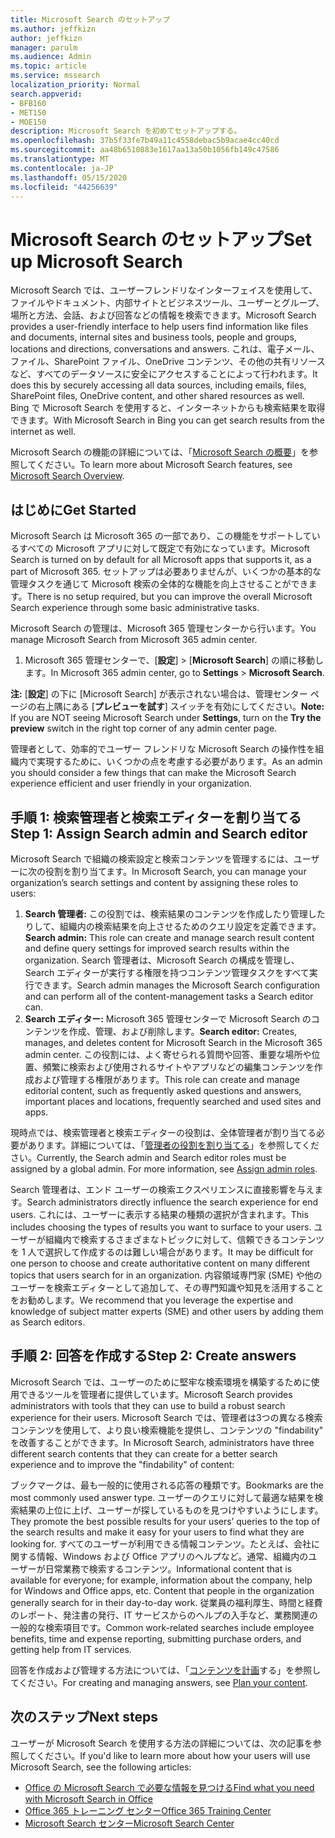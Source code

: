 ```yaml
---
title: Microsoft Search のセットアップ
ms.author: jeffkizn
author: jeffkizn
manager: parulm
ms.audience: Admin
ms.topic: article
ms.service: mssearch
localization_priority: Normal
search.appverid:
- BFB160
- MET150
- MOE150
description: Microsoft Search を初めてセットアップする。
ms.openlocfilehash: 37b5f33fe7b49a11c4558debac5b9acae4cc40cd
ms.sourcegitcommit: aa48b6510883e1617aa13a50b1056fb149c47586
ms.translationtype: MT
ms.contentlocale: ja-JP
ms.lasthandoff: 05/15/2020
ms.locfileid: "44256639"
---
```

# <a name="set-up-microsoft-search"></a><span data-ttu-id="1e3a8-103">Microsoft Search のセットアップ</span><span class="sxs-lookup"><span data-stu-id="1e3a8-103">Set up Microsoft Search</span></span>

<span data-ttu-id="1e3a8-104">Microsoft Search では、ユーザーフレンドリなインターフェイスを使用して、ファイルやドキュメント、内部サイトとビジネスツール、ユーザーとグループ、場所と方法、会話、および回答などの情報を検索できます。</span><span class="sxs-lookup"><span data-stu-id="1e3a8-104">Microsoft Search provides a user-friendly interface to help users find information like files and documents, internal sites and business tools, people and groups, locations and directions, conversations and answers.</span></span> <span data-ttu-id="1e3a8-105">これは、電子メール、ファイル、SharePoint ファイル、OneDrive コンテンツ、その他の共有リソースなど、すべてのデータソースに安全にアクセスすることによって行われます。</span><span class="sxs-lookup"><span data-stu-id="1e3a8-105">It does this by securely accessing all data sources, including emails, files, SharePoint files, OneDrive content, and other shared resources as well.</span></span> <span data-ttu-id="1e3a8-106">Bing で Microsoft Search を使用すると、インターネットからも検索結果を取得できます。</span><span class="sxs-lookup"><span data-stu-id="1e3a8-106">With Microsoft Search in Bing you can get search results from the internet as well.</span></span>

<span data-ttu-id="1e3a8-107">Microsoft Search の機能の詳細については、「[Microsoft Search の概要](overview-microsoft-search.md)」を参照してください。</span><span class="sxs-lookup"><span data-stu-id="1e3a8-107">To learn more about Microsoft Search features, see [Microsoft Search Overview](overview-microsoft-search.md).</span></span>

## <a name="get-started"></a><span data-ttu-id="1e3a8-108">はじめに</span><span class="sxs-lookup"><span data-stu-id="1e3a8-108">Get Started</span></span>

<span data-ttu-id="1e3a8-109">Microsoft Search は Microsoft 365 の一部であり、この機能をサポートしているすべての Microsoft アプリに対して既定で有効になっています。</span><span class="sxs-lookup"><span data-stu-id="1e3a8-109">Microsoft Search is turned on by default for all Microsoft apps that supports it, as a part of Microsoft 365.</span></span> <span data-ttu-id="1e3a8-110">セットアップは必要ありませんが、いくつかの基本的な管理タスクを通じて Microsoft 検索の全体的な機能を向上させることができます。</span><span class="sxs-lookup"><span data-stu-id="1e3a8-110">There is no setup required, but you can improve the overall Microsoft Search experience through some basic administrative tasks.</span></span>

<span data-ttu-id="1e3a8-111">Microsoft Search の管理は、Microsoft 365 管理センターから行います。</span><span class="sxs-lookup"><span data-stu-id="1e3a8-111">You manage Microsoft Search from Microsoft 365 admin center.</span></span>

1. <span data-ttu-id="1e3a8-112">Microsoft 365 管理センターで、[**設定**]  >  [**Microsoft Search**] の順に移動します。</span><span class="sxs-lookup"><span data-stu-id="1e3a8-112">In Microsoft 365 admin center, go to **Settings** > **Microsoft Search**.</span></span>

<span data-ttu-id="1e3a8-113">**注:** [**設定**] の下に [Microsoft Search] が表示されない場合は、管理センター ページの右上隅にある [**プレビューを試す**] スイッチを有効にしてください。</span><span class="sxs-lookup"><span data-stu-id="1e3a8-113">**Note:** If you are NOT seeing Microsoft Search under **Settings**, turn on the **Try the preview** switch in the right top corner of any admin center page.</span></span>

<span data-ttu-id="1e3a8-114">管理者として、効率的でユーザー フレンドリな Microsoft Search の操作性を組織内で実現するために、いくつかの点を考慮する必要があります。</span><span class="sxs-lookup"><span data-stu-id="1e3a8-114">As an admin you should consider a few things that can make the Microsoft Search experience efficient and user friendly in your organization.</span></span>

## <a name="step-1-assign-search-admin-and-search-editor"></a><span data-ttu-id="1e3a8-115">手順 1: 検索管理者と検索エディターを割り当てる</span><span class="sxs-lookup"><span data-stu-id="1e3a8-115">Step 1: Assign Search admin and Search editor</span></span>

<span data-ttu-id="1e3a8-116">Microsoft Search で組織の検索設定と検索コンテンツを管理するには、ユーザーに次の役割を割り当てます。</span><span class="sxs-lookup"><span data-stu-id="1e3a8-116">In Microsoft Search, you can manage your organization’s search settings and content by assigning these roles to users:</span></span>

1. <span data-ttu-id="1e3a8-117">**Search 管理者:** この役割では、検索結果のコンテンツを作成したり管理したりして、組織内の検索結果を向上させるためのクエリ設定を定義できます。</span><span class="sxs-lookup"><span data-stu-id="1e3a8-117">**Search admin:** This role can create and manage search result content and define query settings for improved search results within the organization.</span></span> <span data-ttu-id="1e3a8-118">Search 管理者は、Microsoft Search の構成を管理し、Search エディターが実行する権限を持つコンテンツ管理タスクをすべて実行できます。</span><span class="sxs-lookup"><span data-stu-id="1e3a8-118">Search admin manages the Microsoft Search configuration and can perform all of the content-management tasks a Search editor can.</span></span>
2. <span data-ttu-id="1e3a8-119">**Search エディター:** Microsoft 365 管理センターで Microsoft Search のコンテンツを作成、管理、および削除します。</span><span class="sxs-lookup"><span data-stu-id="1e3a8-119">**Search editor:** Creates, manages, and deletes content for Microsoft Search in the Microsoft 365 admin center.</span></span> <span data-ttu-id="1e3a8-120">この役割には、よく寄せられる質問や回答、重要な場所や位置、頻繁に検索および使用されるサイトやアプリなどの編集コンテンツを作成および管理する権限があります。</span><span class="sxs-lookup"><span data-stu-id="1e3a8-120">This role can create and manage editorial content, such as frequently asked questions and answers, important places and locations, frequently searched and used sites and apps.</span></span>

<span data-ttu-id="1e3a8-121">現時点では、検索管理者と検索エディターの役割は、全体管理者が割り当てる必要があります。詳細については、「[管理者の役割を割り当てる](https://docs.microsoft.com/office365/admin/add-users/assign-admin-roles?view=o365-worldwide)」を参照してください。</span><span class="sxs-lookup"><span data-stu-id="1e3a8-121">Currently, the Search admin and Search editor roles must be assigned by a global admin. For more information, see [Assign admin roles](https://docs.microsoft.com/office365/admin/add-users/assign-admin-roles?view=o365-worldwide).</span></span>

<span data-ttu-id="1e3a8-122">Search 管理者は、エンド ユーザーの検索エクスペリエンスに直接影響を与えます。</span><span class="sxs-lookup"><span data-stu-id="1e3a8-122">Search administrators directly influence the search experience for end users.</span></span> <span data-ttu-id="1e3a8-123">これには、ユーザーに表示する結果の種類の選択が含まれます。</span><span class="sxs-lookup"><span data-stu-id="1e3a8-123">This includes choosing the types of results you want to surface to your users.</span></span> <span data-ttu-id="1e3a8-124">ユーザーが組織内で検索するさまざまなトピックに対して、信頼できるコンテンツを 1 人で選択して作成するのは難しい場合があります。</span><span class="sxs-lookup"><span data-stu-id="1e3a8-124">It may be difficult for one person to choose and create authoritative content on many different topics that users search for in an organization.</span></span> <span data-ttu-id="1e3a8-125">内容領域専門家 (SME) や他のユーザーを検索エディターとして追加して、その専門知識や知見を活用することをお勧めします。</span><span class="sxs-lookup"><span data-stu-id="1e3a8-125">We recommend that you leverage the expertise and knowledge of subject matter experts (SME) and other users by adding them as Search editors.</span></span>

## <a name="step-2-create-answers"></a><span data-ttu-id="1e3a8-126">手順 2: 回答を作成する</span><span class="sxs-lookup"><span data-stu-id="1e3a8-126">Step 2: Create answers</span></span>

<span data-ttu-id="1e3a8-127">Microsoft Search では、ユーザーのために堅牢な検索環境を構築するために使用できるツールを管理者に提供しています。</span><span class="sxs-lookup"><span data-stu-id="1e3a8-127">Microsoft Search provides administrators with tools that they can use to build a robust search experience for their users.</span></span> <span data-ttu-id="1e3a8-128">Microsoft Search では、管理者は3つの異なる検索コンテンツを使用して、より良い検索機能を提供し、コンテンツの "findability" を改善することができます。</span><span class="sxs-lookup"><span data-stu-id="1e3a8-128">In Microsoft Search, administrators have three different search contents that they can create for a better search experience and to improve the "findability" of content:</span></span>

<span data-ttu-id="1e3a8-129">ブックマークは、最も一般的に使用される応答の種類です。</span><span class="sxs-lookup"><span data-stu-id="1e3a8-129">Bookmarks are the most commonly used answer type.</span></span> <span data-ttu-id="1e3a8-130">ユーザーのクエリに対して最適な結果を検索結果の上位に上げ、ユーザーが探しているものを見つけやすいようにします。</span><span class="sxs-lookup"><span data-stu-id="1e3a8-130">They promote the best possible results for your users’ queries to the top of the search results and make it easy for your users to find what they are looking for.</span></span>
<span data-ttu-id="1e3a8-131">すべてのユーザーが利用できる情報コンテンツ。たとえば、会社に関する情報、Windows および Office アプリのヘルプなど。通常、組織内のユーザーが日常業務で検索するコンテンツ。</span><span class="sxs-lookup"><span data-stu-id="1e3a8-131">Informational content that is available for everyone; for example, information about the company, help for Windows and Office apps, etc. Content that people in the organization generally search for in their day-to-day work.</span></span> <span data-ttu-id="1e3a8-132">従業員の福利厚生、時間と経費のレポート、発注書の発行、IT サービスからのヘルプの入手など、業務関連の一般的な検索項目です。</span><span class="sxs-lookup"><span data-stu-id="1e3a8-132">Common work-related searches include employee benefits, time and expense reporting, submitting purchase orders, and getting help from IT services.</span></span>

<span data-ttu-id="1e3a8-133">回答を作成および管理する方法については、「[コンテンツを計画](plan-your-content.md)する」を参照してください。</span><span class="sxs-lookup"><span data-stu-id="1e3a8-133">For creating and managing answers, see [Plan your content](plan-your-content.md).</span></span>

## <a name="next-steps"></a><span data-ttu-id="1e3a8-134">次のステップ</span><span class="sxs-lookup"><span data-stu-id="1e3a8-134">Next steps</span></span>

<span data-ttu-id="1e3a8-135">ユーザーが Microsoft Search を使用する方法の詳細については、次の記事を参照してください。</span><span class="sxs-lookup"><span data-stu-id="1e3a8-135">If you'd like to learn more about how your users will use Microsoft Search, see the following articles:</span></span>

- [<span data-ttu-id="1e3a8-136">Office の Microsoft Search で必要な情報を見つける</span><span class="sxs-lookup"><span data-stu-id="1e3a8-136">Find what you need with Microsoft Search in Office</span></span>](https://support.office.com/article/find-what-you-need-with-microsoft-search-in-office-2457d4d8-48a8-4ad4-ab89-5a0657aa8446)
- [<span data-ttu-id="1e3a8-137">Office 365 トレーニング センター</span><span class="sxs-lookup"><span data-stu-id="1e3a8-137">Office 365 Training Center</span></span>](https://support.office.com/office-training-center)
- [<span data-ttu-id="1e3a8-138">Microsoft Search センター</span><span class="sxs-lookup"><span data-stu-id="1e3a8-138">Microsoft Search Center</span></span>](https://support.office.com/article/-working-title-microsoft-search-center-b8bf5a2c-7515-40a9-9a6a-b8ed382c86bc)
